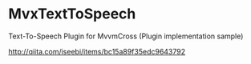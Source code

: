 MvxTextToSpeech
===============

Text-To-Speech Plugin for MvvmCross (Plugin implementation sample)

http://qiita.com/iseebi/items/bc15a89f35edc9643792
